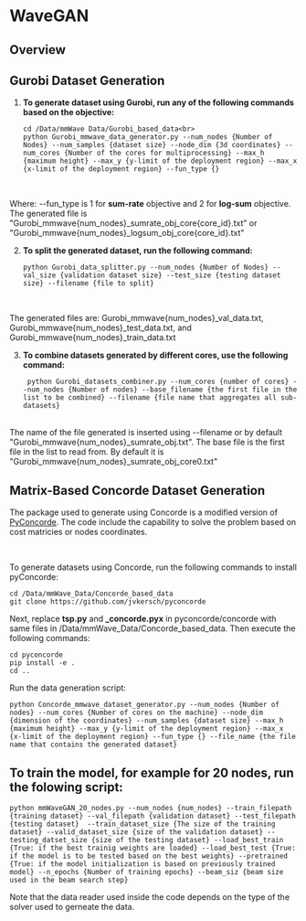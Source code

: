 # WaveGAN 
## Overview


## Gurobi Dataset Generation 
1. **To generate dataset using Gurobi, run any of the following commands based on the objective:**
      ```
      cd /Data/mmWave Data/Gurobi_based_data<br>
      python Gurobi_mmwave_data_generator.py --num_nodes {Number of Nodes} --num_samples {dataset size} --node_dim {3d coordinates} --num_cores {Number of the cores for multiprocessing} --max_h {maximum height} --max_y {y-limit of the deployment region} --max_x {x-limit of the deployment region} --fun_type {}
     ```
     
     </br>
 Where: --fun_type is 1 for **sum-rate** objective and 2 for **log-sum** objective. The generated file is "Gurobi_mmwave{num_nodes}_sumrate_obj_core{core_id}.txt" or "Gurobi_mmwave{num_nodes}_logsum_obj_core{core_id}.txt"
</br>


2.    **To split the generated dataset, run the following command:**
      ```
      python Gurobi_data_splitter.py --num_nodes {Number of Nodes} --val_size {validation dataset size} --test_size {testing dataset size} --filename {file to split}
      ```
      </br>

The generated files are: Gurobi_mmwave{num_nodes}_val_data.txt, Gurobi_mmwave{num_nodes}_test_data.txt, and Gurobi_mmwave{num_nodes}_train_data.txt
</br>

3.    **To combine datasets generated by different cores, use the following command:**

      ```
       python Gurobi_datasets_combiner.py --num_cores {number of cores} --num_nodes {Number of nodes} --base_filename {the first file in the list to be combined} --filename {file name that aggregates all sub-datasets} 
       ```
</br>
The name of the file generated is inserted using --filename or by default "Gurobi_mmwave{num_nodes}_sumrate_obj.txt". The base file is the first file in the list to read from. By default it is "Gurobi_mmwave{num_nodes}_sumrate_obj_core0.txt"


## Matrix-Based Concorde Dataset Generation
The package used to generate using Concorde is a modified version of [PyConcorde](https://github.com/jvkersch/pyconcorde.git). The code include the capability to solve the problem based on cost matricies or nodes coordinates. 


</br>

To generate datasets using Concorde, run the following commands to install pyConcorde: </br>

```
cd /Data/mmWave_Data/Concorde_based_data
git clone https://github.com/jvkersch/pyconcorde

```
Next, replace **tsp.py** and **_concorde.pyx** in pyconcorde/concorde with same files in /Data/mmWave_Data/Concorde_based_data. Then execute the following commands: 

```
cd pyconcorde
pip install -e .
cd ..
```
Run the data generation script:

```
python Concorde_mmwave_dataset_generator.py --num_nodes {Number of nodes} --num_cores {Number of cores on the machine} --node_dim {dimension of the coordinates} --num_samples {dataset size} --max_h {maximum height} --max_y {y-limit of the deployment region} --max_x {x-limit of the deployment region} --fun_type {} --file_name {the file name that contains the generated dataset}
```

## To train the model, for example for 20 nodes, run the folowing script:
```
python mmWaveGAN_20_nodes.py --num_nodes {num_nodes} --train_filepath {training dataset} --val_filepath {validation dataset} --test_filepath {testing dataset}  --train_dataset_size {The size of the training dataset} --valid_dataset_size {size of the validation dataset} --testing_datset_size {size of the testing dataset} --load_best_train {True: if the best trainig weights are loaded} --load_best_test {True: if the model is to be tested based on the best weights} --pretrained {True: if the model initialization is based on previously trained model} --n_epochs {Number of training epochs} --beam_siz {beam size used in the beam search step}
```

Note that the data reader used inside the code depends on the type of the solver used to gerneate the data. 
